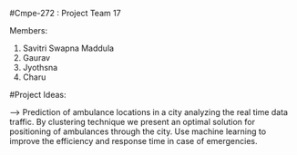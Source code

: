#Cmpe-272 : Project Team 17

Members: 
  1. Savitri Swapna Maddula
  2. Gaurav
  3. Jyothsna
  4. Charu

#Project Ideas:

--> Prediction of ambulance locations in a city analyzing the real time data traffic. 
    By clustering technique we present an optimal solution for positioning of ambulances through the city.
    Use machine learning to improve the efficiency and response time in case of emergencies.
